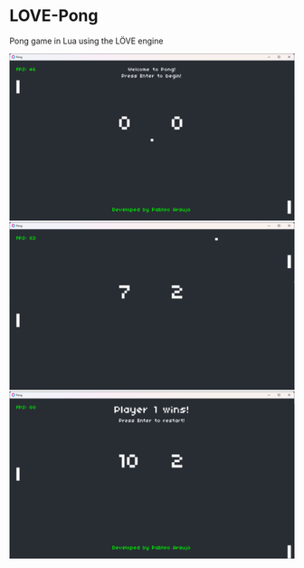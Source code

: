 # LOVE-Pong
Pong game in Lua using the LÖVE engine

![alt text](./images/startScreen.png)
![alt text](./images/gameScreen.png)
![alt text](./images/winnerScreen.png)